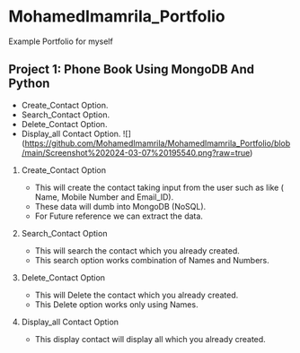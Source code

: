 # MohamedImamrila_Portfolio
Example Portfolio for myself

## Project 1: Phone Book Using MongoDB And Python

* Create_Contact Option.
* Search_Contact Option.
* Delete_Contact Option.
* Display_all Contact Option.
![] (https://github.com/MohamedImamrila/MohamedImamrila_Portfolio/blob/main/Screenshot%202024-03-07%20195540.png?raw=true)

1. Create_Contact Option

   * This will create the contact taking input from the user such as like ( Name, Mobile Number and Email_ID).
   * These data will dumb into MongoDB (NoSQL).
   * For Future reference we can extract the data.

2. Search_Contact Option

   * This will search the contact which you already created.
   * This search option works combination of Names and Numbers.
  
3. Delete_Contact Option

   * This will Delete the contact which you already created.
   * This Delete option works only using Names.

4. Display_all Contact Option
   
   * This display contact will display all which you already created.
